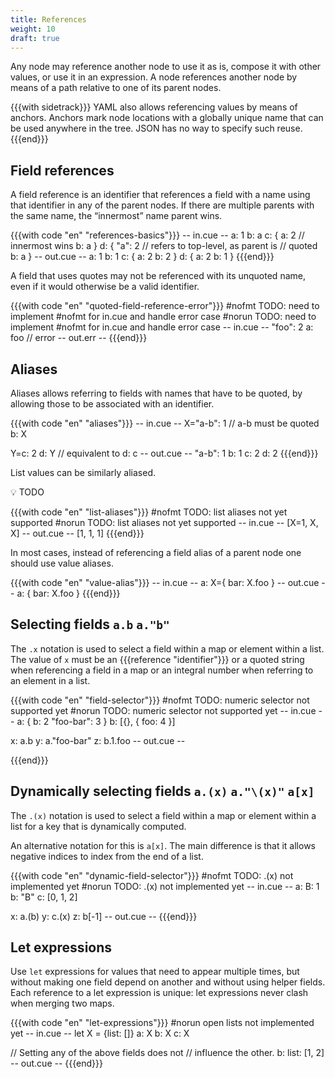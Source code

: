 ```yaml
---
title: References
weight: 10
draft: true
---
```



Any node may reference another node to use it as is, compose it with other
values, or use it in an expression. A node references another node by means of a
path relative to one of its parent nodes.

{{{with sidetrack}}}
YAML also allows referencing values by means of anchors. Anchors mark node
locations with a globally unique name that can be used anywhere in the tree.
JSON has no way to specify such reuse.
{{{end}}}

## Field references

A field reference is an identifier that references a field with a name using
that identifier in any of the parent nodes.
If there are multiple parents with the same name, the “innermost” name parent wins.

{{{with code "en" "references-basics"}}}
-- in.cue --
a: 1
b: a
c: {
	a: 2
	// innermost wins
	b: a
}
d: {
	"a": 2
	// refers to top-level, as parent is
	// quoted
	b: a
}
-- out.cue --
a: 1
b: 1
c: {
    a: 2
    b: 2
}
d: {
    a: 2
    b: 1
}
{{{end}}}

A field that uses quotes may not be referenced with its unquoted name, even if
it would otherwise be a valid identifier.

{{{with code "en" "quoted-field-reference-error"}}}
#nofmt TODO: need to implement #nofmt for in.cue and handle error case
#norun TODO: need to implement #nofmt for in.cue and handle error case
-- in.cue --
"foo": 2
a:     foo // error
-- out.err --
{{{end}}}

## Aliases

Aliases allows referring to fields with names that have to be quoted, by
allowing those to be associated with an identifier.

{{{with code "en" "aliases"}}}
-- in.cue --
X="a-b": 1 // a-b must be quoted
b:       X

Y=c: 2
d:   Y // equivalent to d: c
-- out.cue --
"a-b": 1
b:     1
c:     2
d:     2
{{{end}}}

List values can be similarly aliased.

<aside>
💡 TODO

</aside>

{{{with code "en" "list-aliases"}}}
#nofmt TODO: list aliases not yet supported
#norun TODO: list aliases not yet supported
-- in.cue --
[X=1, X, X]
-- out.cue --
[1, 1, 1]
{{{end}}}

In most cases, instead of referencing a field alias of a parent node one should
use value aliases.

{{{with code "en" "value-alias"}}}
-- in.cue --
a: X={
	bar: X.foo
}
-- out.cue --
a: {
    bar: X.foo
}
{{{end}}}

<!--

*Advanced paragraph: To alias the top of a file, use `X=_`. More about this in embedding.*

-->

## Selecting fields `a.b` `a."b"`

The `.x` notation is used to select a field within a map or element within a
list.
The value of `x` must be an {{{reference "identifier"}}} or a quoted string when
referencing a field in a map or an integral number when referring to an element
in a list.

{{{with code "en" "field-selector"}}}
#nofmt TODO: numeric selector not supported yet
#norun TODO: numeric selector not supported yet
-- in.cue --
a: {
    b:         2
    "foo-bar": 3
}
b: [{}, { foo: 4 }]

x: a.b
y: a."foo-bar"
z: b.1.foo
-- out.cue --

{{{end}}}

## Dynamically selecting fields `a.(x)` `a."\(x)"` `a[x]`

The `.(x)` notation is used to select a field within a map or element within a
list for a key that is dynamically computed.

An alternative notation for this is `a[x]`.
The main difference is that it allows negative indices to index from the end of
a list.

{{{with code "en" "dynamic-field-selector"}}}
#nofmt TODO: .(x) not implemented yet
#norun TODO: .(x) not implemented yet
-- in.cue --
a: B: 1
b: "B"
c: [0, 1, 2]

x: a.(b)
y: c.(x)
z: b[-1]
-- out.cue --
{{{end}}}

<!-- TODO: : billion laughs: YAML problem: CUE equivalent. Evaluation is fine. -->

## Let expressions

Use `let` expressions for values that need to appear multiple times, but without
making one field depend on another and without using helper fields.
Each reference to a let expression is unique: let expressions never clash when
merging two maps.

{{{with code "en" "let-expressions"}}}
#norun open lists not implemented yet
-- in.cue --
let X = {list: []}
a: X
b: X
c: X

// Setting any of the above fields does not
// influence the other.
b: list: [1, 2]
-- out.cue --
{{{end}}}

